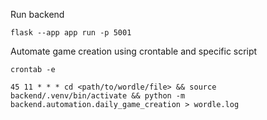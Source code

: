 Run backend

```
flask --app app run -p 5001
```

Automate game creation using crontable and specific script

```
crontab -e

45 11 * * * cd <path/to/wordle/file> && source backend/.venv/bin/activate && python -m backend.automation.daily_game_creation > wordle.log
```
